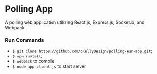 # Polling App
A polling web application utilizing React.js, Express.js, Socket.io, and Webpack.

### Run Commands
- `$ git clone https://github.com/cKellyDesign/polling-esr-app.git`;
- `$ npm install`;
- `$ webpack` to compile
- `$ node app-client.js` to start server
